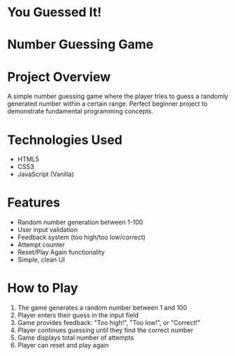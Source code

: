 # You Guessed It!
# Number Guessing Game

# Project Overview

A simple number guessing game where the player tries to guess a randomly generated number within a certain range. Perfect beginner project to demonstrate fundamental programming concepts.
# Technologies Used

- HTML5
- CSS3
- JavaScript (Vanilla)

# Features

- Random number generation between 1-100
- User input validation
- Feedback system (too high/too low/correct)
- Attempt counter
- Reset/Play Again functionality
- Simple, clean UI

# How to Play

1. The game generates a random number between 1 and 100
2. Player enters their guess in the input field
3. Game provides feedback: "Too high!", "Too low!", or "Correct!"
4. Player continues guessing until they find the correct number
5. Game displays total number of attempts
6. Player can reset and play again

